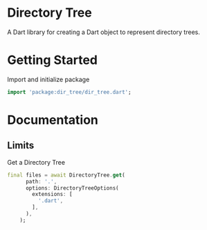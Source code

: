 # Directory Tree
A Dart library for creating a Dart object to represent directory trees.


# Getting Started
Import and initialize package

```dart
import 'package:dir_tree/dir_tree.dart';
```

# Documentation
## Limits

Get a Directory Tree
```dart
final files = await DirectoryTree.get(
      path: '.',
      options: DirectoryTreeOptions(
        extensions: [
          '.dart',
        ],
      ),
    );
```